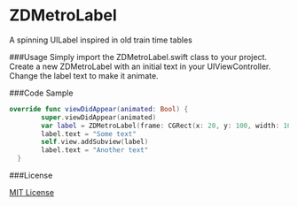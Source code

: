 # ZDMetroLabel
A spinning UILabel inspired in old train time tables

###Usage
Simply import the ZDMetroLabel.swift class to your project.
Create a new ZDMetroLabel with an initial text in your UIViewController.
Change the label text to make it animate.

###Code Sample

```Swift
override func viewDidAppear(animated: Bool) {
        super.viewDidAppear(animated)
        var label = ZDMetroLabel(frame: CGRect(x: 20, y: 100, width: 100, height: 30))
        label.text = "Some text"
        self.view.addSubview(label)
        label.text = "Another text"
  }
```

###License

[MIT License](https://github.com/nicky1525/ZDMetroLabel/blob/master/LICENSE)
